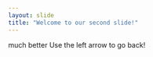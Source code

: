 ```yaml
---
layout: slide
title: "Welcome to our second slide!"
---
```

much better
Use the left arrow to go back!
